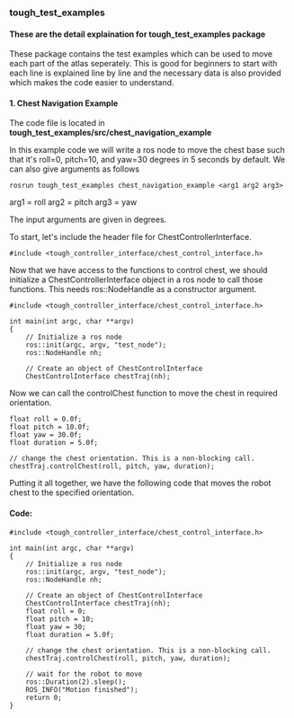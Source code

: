 ### tough_test_examples

#### These are the detail explaination for tough_test_examples package   

These package contains the test examples which can be used to move each part of the atlas seperately. This is good for beginners to start with each line is explained line by line and the necessary data is also provided which makes the code easier to understand. 

#### 1. Chest Navigation Example
 The code file is located in __tough_test_examples/src/chest_navigation_example__

 In this example code we will write a ros node to move the chest base such that it's roll=0, pitch=10, and yaw=30 degrees in 5 seconds by default. We can also give arguments as follows 
 ```
 rosrun tough_test_examples chest_navigation_example <arg1 arg2 arg3> 
```
arg1 = roll
arg2 = pitch
arg3 = yaw

 The input arguments are given in degrees. 
  
 To start, let's include the header file for ChestControllerInterface.
```
#include <tough_controller_interface/chest_control_interface.h>
```
 Now that we have access to the functions to control chest, we should initialize a ChestControllerInterface object in a ros node to call those functions. This needs ros::NodeHandle as a constructor argument.
 
```
#include <tough_controller_interface/chest_control_interface.h>

int main(int argc, char **argv)
{
    // Initialize a ros node
    ros::init(argc, argv, "test_node");
    ros::NodeHandle nh;

    // Create an object of ChestControlInterface
    ChestControlInterface chestTraj(nh);
```
Now we can call the controlChest function to move the chest in required orientation.

```
float roll = 0.0f;
float pitch = 10.0f;
float yaw = 30.0f;
float duration = 5.0f; 

// change the chest orientation. This is a non-blocking call.
chestTraj.controlChest(roll, pitch, yaw, duration);
```
Putting it all together, we have the following code that moves the robot chest to the specified orientation.

#### Code:
```
#include <tough_controller_interface/chest_control_interface.h>

int main(int argc, char **argv)
{
    // Initialize a ros node
    ros::init(argc, argv, "test_node");
    ros::NodeHandle nh;

    // Create an object of ChestControlInterface
    ChestControlInterface chestTraj(nh);
    float roll = 0;
    float pitch = 10;
    float yaw = 30;
    float duration = 5.0f; 

    // change the chest orientation. This is a non-blocking call.
    chestTraj.controlChest(roll, pitch, yaw, duration);

    // wait for the robot to move
    ros::Duration(2).sleep();
    ROS_INFO("Motion finished");
    return 0;
}
```
